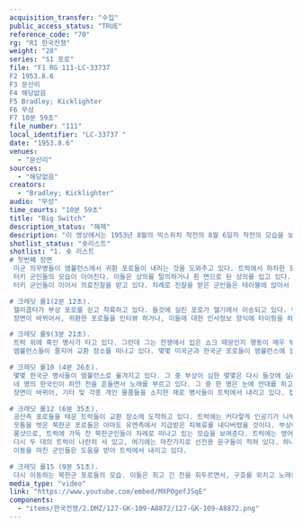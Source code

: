 ```yaml
---
acquisition_transfer: "수집"
public_access_status: "TRUE"
reference_code: "70"
rg: "R1 한국전쟁"
weight: "28"
series: "S1 포로"
file: "F1 RG 111-LC-33737 
F2 1953.8.6
F3 문산리
F4 해당없음 
F5 Bradley; Kicklighter
F6 무성
F7 10분 59초"
file_number: "111"
local_identifier: "LC-33737 "
date: "1953.8.6"
venues: 
  - "문산리"
sources: 
  - "해당없음"
creators: 
  - "Bradley; Kicklighter"
audio: "무성"
time_courts: "10분 59초"
title: "Big Switch"
description_status: "해제"
description: "이 영상에서는 1953년 8월의 빅스위치 작전의 8월 6일자 작전의 모습을 보여준다. "
shotlist_status: "숏리스트"
shotlist: "1. 숏 리스트
# 첫번째 장면
 미군 의무병들이 앰뷸런스에서 귀환 포로들이 내리는 것을 도와주고 있다. 트럭에서 하차한 포로들은 텐트 안으로 걸어 들어가서 아치 문을 통과하고 있다. 아치 문에는 “Welcome, Gate of Freedom”이라는 팻말이 적혀 있다.
 터키 군인들의 모습이 이어진다. 이들은 상의를 탈의하거나 흰 면으로 된 상의를 입고 있다. 중국군으로부터 받은 옷들은 내버린 모습이다.
 터키 군인들이 이어서 의료진찰을 받고 있다. 차례로 진찰을 받은 군인들은 테이블에 앉아서 커피와 아이스크림, 우유를 먹고 있다. 아이스크림을 먹는 포로들의 표정이 해맑다.

# 크레딧 롤1(2분 12초).
 헬리콥터가 부상 포로를 싣고 착륙하고 있다. 들것에 실린 포로가 헬기에서 이송되고 있다. 캡션에 따르면 운송된 포로는 호주 병사 조 스미스(Joe I. Smith)이다. 헬기에서 앰뷸런스로 이송된다.
 장면이 바뀌어서, 귀환한 포로들을 인터뷰 하거나, 이들에 대한 인사정보 양식에 타이핑을 하고 있는 미국측 요원들의 모습이 눈에 띈다.

# 크레딧 롤9(3분 21초).
 트럭 위에 흑인 병사가 타고 있다. 그런데 그는 전쟁에서 입은 쇼크 때문인지 행동이 매우 부자연스럽다(인상적인 장면). 옆에 있는 병사가 그를 도와주어서 간신히 트럭에서 내릴 수 있었다.
 앰뷸런스들이 줄지어 교환 장소를 떠나고 있다. 몇몇 미국군과 한국군 포로들이 앰뷸런스에 실리고 있다.

# 크레딧 롤10 (4분 26초).
 몇몇 한국군 병사들이 앰뷸런스로 옮겨지고 있다. 그 중 부상이 심한 몇몇은 다시 들것에 실려 앰뷸런스에서 헬리콥터로 옮겨지고 있다.
 네 명의 한국인이 하얀 천을 흔들면서 노래를 부르고 있다. 그 중 한 명은 눈에 안대를 하고 있는 애꾸눈 상태이다. 병사들의 모습 너머로 “자유의 문으로”라고 씌여 있는 아치가 보인다.(인상적인 장면)
 장면이 바뀌어, 기타 및 각종 개인 물품들을 소지한 채로 병사들이 트럭에서 내리고 있다. 캡션에는 이들은 대부분 영국군이었다고 기록되어 있다. 이후 클로즈업된 화면에 공산측 포로들이 버리고 간 각종 담요와 장비들을 보여주고 있다.

# 크레딧 롤12 (6분 35초).
 공산측 포로들을 태운 트럭들이 교환 장소에 도착하고 있다. 트럭에는 커다랗게 인공기가 나부끼고 있다. 포로들은 얼굴을 손과 팔로 가리고 있다. 이들의 모습이 확대되어서 보인다. 포로들은 트럭이 멈춘 후에 천천히 내리고 있고, 북한군 장교들이 이들을 도와서 하차시키거나 명단을 확인하고 있다.
 웃통을 벗은 북한군 포로들은 아마도 유엔측에서 지급받은 피복류를 내다버렸을 것이다. 부상이 심한 한 포로는 앳된 모습을 한 북한 여자 군인의 등에 업혀서 이동하고 있다.
 롱샷으로, 트럭에 가득 찬 북한군인들이 차례로 떠나고 있는 모습을 보여준다. 트럭에는 영어로 북한 군인들이 적어놓은 선전문구가 걸려 있는데 “You imperialist Americans! Go Away from our Mother Land”라고 적혀 있다. 군인들은 인공기를 들고 만세를 부르고 있다.
 다시 두 대의 트럭이 나란히 서 있고, 여기에는 마찬가지로 선전용 문구들이 적혀 있다. 하나는 남한 정부를 괴뢰 정부로 비난하는 내용, 다른 하나는 보트너 소장을 비난하는 내용이다. 군인들은 끊임없이 트럭 위에서 구호를 외치고 있다.
 이동을 마친 군인들은 도움을 받아 트럭에서 내리고 있다.

# 크레딧 롤15 (9분 51초).
 다시 이동하는 북한군 포로들의 모습. 이들은 희고 긴 천을 휘두르면서, 구호를 외치고 노래를 부르고 있다. 트럭에는 미국과 남한 정부를 비난하는 선전용 문구가 적힌 플랭카드가 걸려 있다. “조선민주주의인민공화국 만세!” “Long Live The Korean People Democratic Republic” 등이 적혀 있다."
media_type: "video"
link: "https://www.youtube.com/embed/MXPOgefJSqE"
components: 
  - "items/한국전쟁/2.DMZ/127-GK-109-A8872/127-GK-109-A8872.png"
---
```

